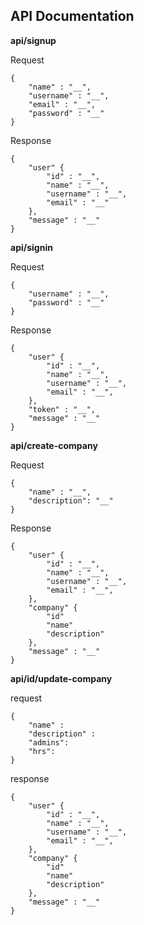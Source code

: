## API Documentation

**api/signup**

Request
```
{
    "name" : "__",
    "username" : "__",
    "email" : "__",
    "password" : "__"
}
```

Response
```
{
    "user" {
        "id" : "__",
        "name" : "__",
        "username" : "__",
        "email" : "__"
    },
    "message" : "__"
}
```

**api/signin**

Request
```
{
    "username" : "__",
    "password" : "__"
}
```

Response
```
{
    "user" {
        "id" : "__",
        "name" : "__",
        "username" : "__",
        "email" : "__",
    },
    "token" : "__",
    "message" : "__"
}
```

**api/create-company**

Request
```
{
    "name" : "__",
    "description": "__"
}
```

Response
```
{
    "user" {
        "id" : "__",
        "name" : "__",
        "username" : "__",
        "email" : "__",
    },
    "company" {
        "id"
        "name"
        "description"
    },
    "message" : "__"
}
```

**api/id/update-company**

request
```
{
    "name" :
    "description" :
    "admins":
    "hrs":
}
```

response
```
{
    "user" {
        "id" : "__",
        "name" : "__",
        "username" : "__",
        "email" : "__",
    },
    "company" {
        "id"
        "name"
        "description"
    },
    "message" : "__"
}
```
